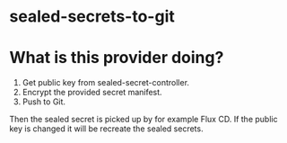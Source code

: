 # sealed-secrets-to-git

# What is this provider doing?

1. Get public key from sealed-secret-controller.
2. Encrypt the provided secret manifest.
3. Push to Git.

Then the sealed secret is picked up by for example Flux CD.
If the public key is changed it will be recreate the sealed secrets.
